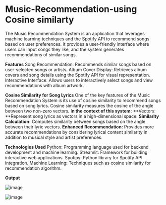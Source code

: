 # Music-Recommendation-using Cosine similarty
The Music Recommendation System is an application that leverages machine learning techniques and the Spotify API to recommend songs based on user preferences. It provides a user-friendly interface where users can input songs they like, and the system generates recommendations of similar songs.

**Features**
Song Recommendation: Recommends similar songs based on user-selected songs or artists.
Album Cover Display: Retrieves album covers and song details using the Spotify API for visual representation.
Interactive Interface: Allows users to interactively select songs and view recommendations with album artwork.

**Cosine Similarity for Song Lyrics**
One of the key features of the Music Recommendation System is its use of cosine similarity to recommend songs based on song lyrics. Cosine similarity measures the cosine of the angle between two non-zero vectors. **In the context of this system:**
**Vectors: **Represent song lyrics as vectors in a high-dimensional space.
**Similarity Calculation:** Computes similarity between songs based on the angle between their lyric vectors.
**Enhanced Recommendation:** Provides more accurate recommendations by considering lyrical content similarity in addition to musical style and artist preferences.

**Technologies Used**
Python: Programming language used for backend development and machine learning.
Streamlit: Framework for building interactive web applications.
Spotipy: Python library for Spotify API integration.
Machine Learning: Techniques such as cosine similarity for recommendation algorithm.

**Output**

![image](https://github.com/manasa-26/Music-Recommendation-System/assets/87278111/42a2ad96-448f-4c59-83fe-ed0d41036317)

![image](https://github.com/manasa-26/Music-Recommendation-System/assets/87278111/d6c0548f-726d-4c4b-b7b2-ac19395d5d61)

